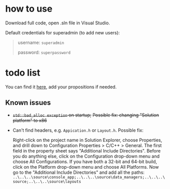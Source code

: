 # how to use
Download full code, open .sln file in Visual Studio.

Default credentials for superadmin (to add new users):

> username: `superadmin`
>
> password: `superpassword`

# todo list
You can find it [here](https://github.com/bsuir-labs/liera/issues), add your propositions if needed.


## Known issues
* ~~`std::bad_alloc exception` on startup;~~
  ~~Possible fix: changing "Solution platform" to x86~~
* Can't find headers, e.g. `Appication.h` or `Layout.h`.
  Possible fix:
  
  Right-click on the project name in Solution Explorer, choose Properties, and drill down to Configuration Properties > C/C++ > General. The first field in the property sheet says "Additional Include Directories". Before you do anything else, click on the Configuration drop-down menu and choose All Configurations. If you have both a 32-bit and 64-bit build, click on the Platform drop-down menu and choose All Platforms. Now go to the "Additional Include Directories" and add all the paths:
  `..\..\..\source\console_app;..\..\..\source\data_managers;..\..\..\source;..\..\..\source\layouts`
